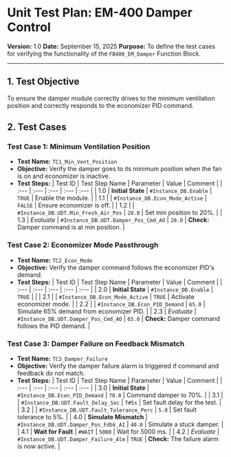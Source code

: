 # Unit Test Plan: EM-400 Damper Control

**Version:** 1.0
**Date:** September 15, 2025
**Purpose:** To define the test cases for verifying the functionality of the `FB400_EM_Damper` Function Block.

---

## 1. Test Objective

To ensure the damper module correctly drives to the minimum ventilation position and correctly responds to the economizer PID command.

## 2. Test Cases

### Test Case 1: Minimum Ventilation Position

*   **Test Name:** `TC1_Min_Vent_Position`
*   **Objective:** Verify the damper goes to its minimum position when the fan is on and economizer is inactive.
*   **Test Steps:**
| Test ID | Test Step Name | Parameter | Value | Comment |
| :--- | :--- | :--- | :--- | :--- |
| 1.0 | **Initial State** | `#Instance_DB.Enable` | `TRUE` | Enable the module. |
| 1.1 | | `#Instance_DB.Econ_Mode_Active` | `FALSE` | Ensure economizer is off. |
| 1.2 | | `#Instance_DB.UDT.Min_Fresh_Air_Pos` | `20.0` | Set min position to 20%. |
| 1.3 | *Evaluate* | `#Instance_DB.UDT.Damper_Pos_Cmd_AO` | `20.0` | **Check:** Damper command is at min position. |

### Test Case 2: Economizer Mode Passthrough

*   **Test Name:** `TC2_Econ_Mode`
*   **Objective:** Verify the damper command follows the economizer PID's demand.
*   **Test Steps:**
| Test ID | Test Step Name | Parameter | Value | Comment |
| :--- | :--- | :--- | :--- | :--- |
| 2.0 | **Initial State** | `#Instance_DB.Enable` | `TRUE` | |
| 2.1 | | `#Instance_DB.Econ_Mode_Active` | `TRUE` | Activate economizer mode. |
| 2.2 | | `#Instance_DB.Econ_PID_Demand` | `65.0` | Simulate 65% demand from economizer PID. |
| 2.3 | *Evaluate* | `#Instance_DB.UDT.Damper_Pos_Cmd_AO` | `65.0` | **Check:** Damper command follows the PID demand. |

### Test Case 3: Damper Failure on Feedback Mismatch

*   **Test Name:** `TC3_Damper_Failure`
*   **Objective:** Verify the damper failure alarm is triggered if command and feedback do not match.
*   **Test Steps:**
| Test ID | Test Step Name | Parameter | Value | Comment |
| :--- | :--- | :--- | :--- | :--- |
| 3.0 | **Initial State** | `#Instance_DB.Econ_PID_Demand` | `70.0` | Command damper to 70%. |
| 3.1 | | `#Instance_DB.UDT.Fault_Delay_Sec` | `T#5s` | Set fault delay for the test. |
| 3.2 | | `#Instance_DB.UDT.Fault_Tolerance_Perc` | `5.0` | Set fault tolerance to 5%. |
| 4.0 | **Simulate Mismatch** | `#Instance_DB.UDT.Damper_Pos_Fdbk_AI` | `40.0` | Simulate a stuck damper. |
| 4.1 | **Wait for Fault** | `#WAIT` | `5000` | Wait for 5000 ms. |
| 4.2 | *Evaluate* | `#Instance_DB.UDT.Damper_Failure_Alm` | `TRUE` | **Check:** The failure alarm is now active. |
